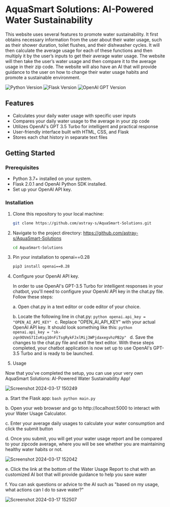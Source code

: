 # AquaSmart Solutions: AI-Powered Water Sustainability
This website uses several features to promote water sustainability. It first obtains necessary information from the user about their water usage, such as their shower duration, toilet flushes, and their dishwasher cycles. It will then calculate the average usage for each of these functions and then multiply it by the user’s inputs to get their average water usage. The website will then take the user’s water usage and then compare it to the average usage in their zip code. The website will also have an AI that will provide guidance to the user on how to change their water usage habits and promote a sustainable environment. 

![Python Version](https://img.shields.io/badge/Python-3.7%20%7C%203.8%20%7C%203.9-blue)
![Flask Version](https://img.shields.io/badge/Flask-2.0.1-green)
![OpenAI GPT Version](https://img.shields.io/badge/OpenAI%20GPT-3.5%20Turbo-yellow)


## Features

- Calculates your daily water usage with specific user inputs
- Compares your daily water usage to the average in your zip code
- Utilizes OpenAI's GPT 3.5 Turbo for intelligent and practical response
- User-friendly interface built with HTML, CSS, and Flask
- Stores each chat history in separate text files

## Getting Started

### Prerequisites

- Python 3.7+ installed on your system.
- Flask 2.0.1 and OpenAI Python SDK installed.
- Set up your OpenAI API key.

### Installation

1. Clone this repository to your local machine:

   ```bash
   git clone https://github.com/astray-s/AquaSmart-Solutions.git
    ```

2.  Navigate to the project directory: https://github.com/astray-s/AquaSmart-Solutions
   
      ```bash
      cd AquaSmart-Solutions
      ```

3. Pin your installation to openai==0.28
   
   ```bash
   pip3 install openai==0.28
   ```

4. Configure your OpenAI API key.
   
   In order to use OpenAI's GPT-3.5 Turbo for intelligent responses in your chatbot, you'll need to configure your OpenAI API key in the chat.py file. Follow these steps:

   a. Open chat.py in a text editor or code editor of your choice.
   
   b. Locate the following line in chat.py:
         ```python
         openai.api_key = "OPEN_AI_API_KEY"
         ```
   c. Replace "OPEN_AI_API_KEY" with your actual OpenAI API key. It should look something like this:
         ```python
         openai.api_key = "sk-zqn9OVmS71IvKsg10nFiTsgRykFJxlMij3WPjdaxegvhzPB2p"
         ```
   d. Save the changes to the chat.py file and exit the text editor.
   With these steps completed, your chatbot application is now set up to use OpenAI's GPT-3.5 Turbo and is ready to be launched.

6. Usage

Now that you've completed the setup, you can use your very own AquaSmart Solutions: AI-Powered Water Sustainability App!

![Screenshot 2024-03-17 150249](https://raw.githubusercontent.com/astray-s/water_usage_calculator/main/static/images/Screenshot%202024-03-17%20150249.png)

   a. Start the Flask app:
      ```bash
      python main.py
      ```
       
   b. Open your web browser and go to http://localhost:5000 to interact with your Water Usage Calculator.

   c. Enter your average daily usages to calculate your water consumption and click the submit button

   d. Once you submit, you will get your water usage report and be compared to your zipcode average, where you will be see whether you are maintaining healthy water habits or not.

![Screenshot 2024-03-17 152042](https://raw.githubusercontent.com/astray-s/water_usage_calculator/main/static/images/Screenshot%202024-03-17%20152042.png)


   e. Click the link at the bottom of the Water Usage Report to chat with an customized AI bot that will provide guidance to help you save water
   
   f. You can ask questions or advice to the AI such as "based on my usage, what actions can I do to save water?"

![Screenshot 2024-03-17 152507](https://raw.githubusercontent.com/astray-s/water_usage_calculator/main/static/images/Screenshot%202024-03-17%20152507.png)
